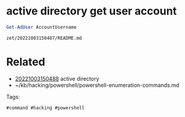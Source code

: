 # active directory get user account
```powershell
Get-AdUser AccountUsername
```

` zet/20221003150487/README.md `

# Related

- [20221003150488](/zet/20221003150488/README.md) active directory
- ~/kb/hacking/powershell/powershell-enumeration-commands.md

Tags:

    #command #hacking #powershell 
